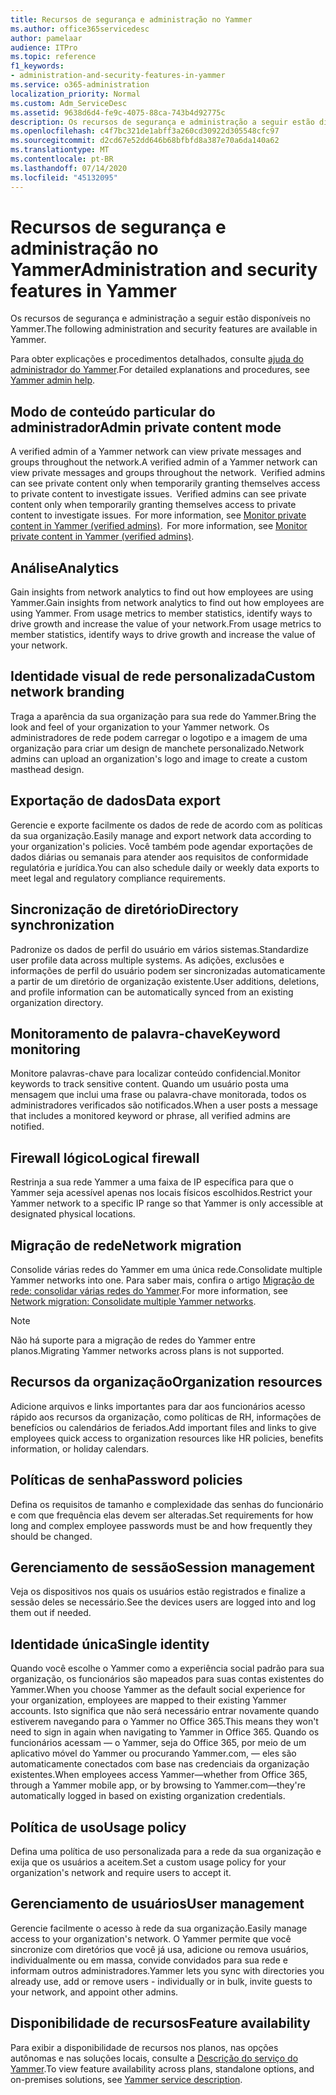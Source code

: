 ```yaml
---
title: Recursos de segurança e administração no Yammer
ms.author: office365servicedesc
author: pamelaar
audience: ITPro
ms.topic: reference
f1_keywords:
- administration-and-security-features-in-yammer
ms.service: o365-administration
localization_priority: Normal
ms.custom: Adm_ServiceDesc
ms.assetid: 9638d6d4-fe9c-4075-88ca-743b4d92775c
description: Os recursos de segurança e administração a seguir estão disponíveis no Yammer.
ms.openlocfilehash: c4f7bc321de1abff3a260cd30922d305548cfc97
ms.sourcegitcommit: d2cd67e52dd646b68bfbfd8a387e70a6da140a62
ms.translationtype: MT
ms.contentlocale: pt-BR
ms.lasthandoff: 07/14/2020
ms.locfileid: "45132095"
---
```

# <a name="administration-and-security-features-in-yammer"></a><span data-ttu-id="eedf0-103">Recursos de segurança e administração no Yammer</span><span class="sxs-lookup"><span data-stu-id="eedf0-103">Administration and security features in Yammer</span></span>

<span data-ttu-id="eedf0-104">Os recursos de segurança e administração a seguir estão disponíveis no Yammer.</span><span class="sxs-lookup"><span data-stu-id="eedf0-104">The following administration and security features are available in Yammer.</span></span>
  
<span data-ttu-id="eedf0-105">Para obter explicações e procedimentos detalhados, consulte [ajuda do administrador do Yammer](https://go.microsoft.com/fwlink/?LinkId=869688).</span><span class="sxs-lookup"><span data-stu-id="eedf0-105">For detailed explanations and procedures, see [Yammer admin help](https://go.microsoft.com/fwlink/?LinkId=869688).</span></span>

## <a name="admin-private-content-mode"></a><span data-ttu-id="eedf0-106">Modo de conteúdo particular do administrador</span><span class="sxs-lookup"><span data-stu-id="eedf0-106">Admin private content mode</span></span>

<span data-ttu-id="eedf0-107">A verified admin of a Yammer network can view private messages and groups throughout the network.</span><span class="sxs-lookup"><span data-stu-id="eedf0-107">A verified admin of a Yammer network can view private messages and groups throughout the network.</span></span><span data-ttu-id="eedf0-108">  Verified admins can see private content only when temporarily granting themselves access to private content to investigate issues.</span><span class="sxs-lookup"><span data-stu-id="eedf0-108">  Verified admins can see private content only when temporarily granting themselves access to private content to investigate issues.</span></span><span data-ttu-id="eedf0-109">  For more information, see [Monitor private content in Yammer (verified admins)](https://go.microsoft.com/fwlink/?LinkId=627479).</span><span class="sxs-lookup"><span data-stu-id="eedf0-109">  For more information, see [Monitor private content in Yammer (verified admins)](https://go.microsoft.com/fwlink/?LinkId=627479).</span></span>

## <a name="analytics"></a><span data-ttu-id="eedf0-110">Análise</span><span class="sxs-lookup"><span data-stu-id="eedf0-110">Analytics</span></span>

<span data-ttu-id="eedf0-111">Gain insights from network analytics to find out how employees are using Yammer.</span><span class="sxs-lookup"><span data-stu-id="eedf0-111">Gain insights from network analytics to find out how employees are using Yammer.</span></span> <span data-ttu-id="eedf0-112">From usage metrics to member statistics, identify ways to drive growth and increase the value of your network.</span><span class="sxs-lookup"><span data-stu-id="eedf0-112">From usage metrics to member statistics, identify ways to drive growth and increase the value of your network.</span></span>

## <a name="custom-network-branding"></a><span data-ttu-id="eedf0-113">Identidade visual de rede personalizada</span><span class="sxs-lookup"><span data-stu-id="eedf0-113">Custom network branding</span></span>

<span data-ttu-id="eedf0-114">Traga a aparência da sua organização para sua rede do Yammer.</span><span class="sxs-lookup"><span data-stu-id="eedf0-114">Bring the look and feel of your organization to your Yammer network.</span></span> <span data-ttu-id="eedf0-115">Os administradores de rede podem carregar o logotipo e a imagem de uma organização para criar um design de manchete personalizado.</span><span class="sxs-lookup"><span data-stu-id="eedf0-115">Network admins can upload an organization's logo and image to create a custom masthead design.</span></span>

## <a name="data-export"></a><span data-ttu-id="eedf0-116">Exportação de dados</span><span class="sxs-lookup"><span data-stu-id="eedf0-116">Data export</span></span>

<span data-ttu-id="eedf0-117">Gerencie e exporte facilmente os dados de rede de acordo com as políticas da sua organização.</span><span class="sxs-lookup"><span data-stu-id="eedf0-117">Easily manage and export network data according to your organization's policies.</span></span> <span data-ttu-id="eedf0-118">Você também pode agendar exportações de dados diárias ou semanais para atender aos requisitos de conformidade regulatória e jurídica.</span><span class="sxs-lookup"><span data-stu-id="eedf0-118">You can also schedule daily or weekly data exports to meet legal and regulatory compliance requirements.</span></span>
  
## <a name="directory-synchronization"></a><span data-ttu-id="eedf0-119">Sincronização de diretório</span><span class="sxs-lookup"><span data-stu-id="eedf0-119">Directory synchronization</span></span>

<span data-ttu-id="eedf0-120">Padronize os dados de perfil do usuário em vários sistemas.</span><span class="sxs-lookup"><span data-stu-id="eedf0-120">Standardize user profile data across multiple systems.</span></span> <span data-ttu-id="eedf0-121">As adições, exclusões e informações de perfil do usuário podem ser sincronizadas automaticamente a partir de um diretório de organização existente.</span><span class="sxs-lookup"><span data-stu-id="eedf0-121">User additions, deletions, and profile information can be automatically synced from an existing organization directory.</span></span>

## <a name="keyword-monitoring"></a><span data-ttu-id="eedf0-122">Monitoramento de palavra-chave</span><span class="sxs-lookup"><span data-stu-id="eedf0-122">Keyword monitoring</span></span>

<span data-ttu-id="eedf0-123">Monitore palavras-chave para localizar conteúdo confidencial.</span><span class="sxs-lookup"><span data-stu-id="eedf0-123">Monitor keywords to track sensitive content.</span></span> <span data-ttu-id="eedf0-124">Quando um usuário posta uma mensagem que inclui uma frase ou palavra-chave monitorada, todos os administradores verificados são notificados.</span><span class="sxs-lookup"><span data-stu-id="eedf0-124">When a user posts a message that includes a monitored keyword or phrase, all verified admins are notified.</span></span>

## <a name="logical-firewall"></a><span data-ttu-id="eedf0-125">Firewall lógico</span><span class="sxs-lookup"><span data-stu-id="eedf0-125">Logical firewall</span></span>

<span data-ttu-id="eedf0-126">Restrinja a sua rede Yammer a uma faixa de IP específica para que o Yammer seja acessível apenas nos locais físicos escolhidos.</span><span class="sxs-lookup"><span data-stu-id="eedf0-126">Restrict your Yammer network to a specific IP range so that Yammer is only accessible at designated physical locations.</span></span>

## <a name="network-migration"></a><span data-ttu-id="eedf0-127">Migração de rede</span><span class="sxs-lookup"><span data-stu-id="eedf0-127">Network migration</span></span>

<span data-ttu-id="eedf0-128">Consolide várias redes do Yammer em uma única rede.</span><span class="sxs-lookup"><span data-stu-id="eedf0-128">Consolidate multiple Yammer networks into one.</span></span> <span data-ttu-id="eedf0-129">Para saber mais, confira o artigo [Migração de rede: consolidar várias redes do Yammer](https://go.microsoft.com/fwlink/?LinkID=617488).</span><span class="sxs-lookup"><span data-stu-id="eedf0-129">For more information, see [Network migration: Consolidate multiple Yammer networks](https://go.microsoft.com/fwlink/?LinkID=617488).</span></span>
  
> [!NOTE]
> <span data-ttu-id="eedf0-130">Não há suporte para a migração de redes do Yammer entre planos.</span><span class="sxs-lookup"><span data-stu-id="eedf0-130">Migrating Yammer networks across plans is not supported.</span></span> 

## <a name="organization-resources"></a><span data-ttu-id="eedf0-131">Recursos da organização</span><span class="sxs-lookup"><span data-stu-id="eedf0-131">Organization resources</span></span>

<span data-ttu-id="eedf0-132">Adicione arquivos e links importantes para dar aos funcionários acesso rápido aos recursos da organização, como políticas de RH, informações de benefícios ou calendários de feriados.</span><span class="sxs-lookup"><span data-stu-id="eedf0-132">Add important files and links to give employees quick access to organization resources like HR policies, benefits information, or holiday calendars.</span></span>
  
## <a name="password-policies"></a><span data-ttu-id="eedf0-133">Políticas de senha</span><span class="sxs-lookup"><span data-stu-id="eedf0-133">Password policies</span></span>

<span data-ttu-id="eedf0-134">Defina os requisitos de tamanho e complexidade das senhas do funcionário e com que frequência elas devem ser alteradas.</span><span class="sxs-lookup"><span data-stu-id="eedf0-134">Set requirements for how long and complex employee passwords must be and how frequently they should be changed.</span></span>
  
## <a name="session-management"></a><span data-ttu-id="eedf0-135">Gerenciamento de sessão</span><span class="sxs-lookup"><span data-stu-id="eedf0-135">Session management</span></span>

<span data-ttu-id="eedf0-136">Veja os dispositivos nos quais os usuários estão registrados e finalize a sessão deles se necessário.</span><span class="sxs-lookup"><span data-stu-id="eedf0-136">See the devices users are logged into and log them out if needed.</span></span>

## <a name="single-identity"></a><span data-ttu-id="eedf0-137">Identidade única</span><span class="sxs-lookup"><span data-stu-id="eedf0-137">Single identity</span></span>

<span data-ttu-id="eedf0-138">Quando você escolhe o Yammer como a experiência social padrão para sua organização, os funcionários são mapeados para suas contas existentes do Yammer.</span><span class="sxs-lookup"><span data-stu-id="eedf0-138">When you choose Yammer as the default social experience for your organization, employees are mapped to their existing Yammer accounts.</span></span> <span data-ttu-id="eedf0-139">Isto significa que não será necessário entrar novamente quando estiverem navegando para o Yammer no Office 365.</span><span class="sxs-lookup"><span data-stu-id="eedf0-139">This means they won't need to sign in again when navigating to Yammer in Office 365.</span></span> <span data-ttu-id="eedf0-140">Quando os funcionários acessam &mdash; o Yammer, seja do Office 365, por meio de um aplicativo móvel do Yammer ou procurando Yammer.com, &mdash; eles são automaticamente conectados com base nas credenciais da organização existentes.</span><span class="sxs-lookup"><span data-stu-id="eedf0-140">When employees access Yammer&mdash;whether from Office 365, through a Yammer mobile app, or by browsing to Yammer.com&mdash;they're automatically logged in based on existing organization credentials.</span></span>

## <a name="usage-policy"></a><span data-ttu-id="eedf0-141">Política de uso</span><span class="sxs-lookup"><span data-stu-id="eedf0-141">Usage policy</span></span>

<span data-ttu-id="eedf0-142">Defina uma política de uso personalizada para a rede da sua organização e exija que os usuários a aceitem.</span><span class="sxs-lookup"><span data-stu-id="eedf0-142">Set a custom usage policy for your organization's network and require users to accept it.</span></span>

## <a name="user-management"></a><span data-ttu-id="eedf0-143">Gerenciamento de usuários</span><span class="sxs-lookup"><span data-stu-id="eedf0-143">User management</span></span>

<span data-ttu-id="eedf0-144">Gerencie facilmente o acesso à rede da sua organização.</span><span class="sxs-lookup"><span data-stu-id="eedf0-144">Easily manage access to your organization's network.</span></span> <span data-ttu-id="eedf0-145">O Yammer permite que você sincronize com diretórios que você já usa, adicione ou remova usuários, individualmente ou em massa, convide convidados para sua rede e informam outros administradores.</span><span class="sxs-lookup"><span data-stu-id="eedf0-145">Yammer lets you sync with directories you already use, add or remove users - individually or in bulk, invite guests to your network, and appoint other admins.</span></span>

## <a name="feature-availability"></a><span data-ttu-id="eedf0-146">Disponibilidade de recursos</span><span class="sxs-lookup"><span data-stu-id="eedf0-146">Feature availability</span></span>

<span data-ttu-id="eedf0-147">Para exibir a disponibilidade de recursos nos planos, nas opções autônomas e nas soluções locais, consulte a [Descrição do serviço do Yammer](yammer-service-description.md).</span><span class="sxs-lookup"><span data-stu-id="eedf0-147">To view feature availability across plans, standalone options, and on-premises solutions, see [Yammer service description](yammer-service-description.md).</span></span>
  

